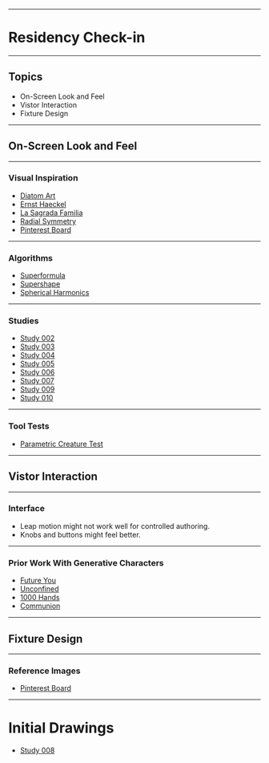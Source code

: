***

# Residency Check-in

***

## Topics

* On-Screen Look and Feel
* Vistor Interaction
* Fixture Design

***

## On-Screen Look and Feel

***

### Visual Inspiration

* [Diatom Art](https://www.smithsonianmag.com/arts-culture/secretive-victorian-artists-made-these-intricate-patterns-out-of-algae-180952720/)
* [Ernst Haeckel](https://commons.wikimedia.org/wiki/Kunstformen_der_Natur)
* [La Sagrada Familia](https://www.google.com/search?tbm=isch&q=la+sagrada+familia+dome&sclient=img)
* [Radial Symmetry](https://en.wikipedia.org/wiki/Symmetry_in_biology)
* [Pinterest Board](https://www.pinterest.com/scottmadethis/cmop-residency/)

***

### Algorithms

* [Superformula](https://en.wikipedia.org/wiki/Superformula)
* [Supershape](http://paulbourke.net/geometry/supershape/)
* [Spherical Harmonics](http://paulbourke.net/geometry/sphericalh/)

***

### Studies

* [Study 002](https://www.instagram.com/p/CAG1stsA2a-/)
* [Study 003](https://www.instagram.com/p/CAI8O9EATR_/)
* [Study 004](https://www.instagram.com/p/CALydiqgUrG/)
* [Study 005](https://www.instagram.com/p/CAORIDGAA3Y/)
* [Study 006](https://www.instagram.com/p/CAWgjTLA7pN/)
* [Study 007](https://www.instagram.com/p/CAa871TjxR1/)
* [Study 009](https://www.instagram.com/p/CAjMBxzASx5/)
* [Study 010](https://www.instagram.com/p/CAoLTXtgkbB/)

***

### Tool Tests

* [Parametric Creature Test](https://creature-creator.glitch.me/)

***

## Vistor Interaction

***

### Interface
* Leap motion might not work well for controlled authoring.
* Knobs and buttons might feel better.

***

### Prior Work With Generative Characters

* [Future You](https://universaleverything.com/projects/future-you)
* [Unconfined](https://universaleverything.com/projects/unconfined)
* [1000 Hands](https://universaleverything.com/projects/1000-hands)
* [Communion](https://universaleverything.com/projects/communion)

***

## Fixture Design

***

### Reference Images

* [Pinterest Board](https://www.pinterest.com/scottmadethis/cmop-residency-fixture/)

***

# Initial Drawings

* [Study 008](https://www.instagram.com/p/CAgFAVnAiqQ/)